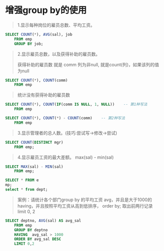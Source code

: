 # 增强group by的使用

> 1.显示每种岗位的雇员总数、平均工资。
> 
```sql
SELECT COUNT(*), AVG(sal), job 
	FROM emp 
	GROUP BY job; 
```

> 2.显示雇员总数，以及获得补助的雇员数。
>
> 获得补助的雇员数 就是 comm 列为非null, 就是count(列)，如果该列的值为null
>
```sql
SELECT COUNT(*), COUNT(comm)
	FROM emp 
```

> 统计没有获得补助的雇员数
>
```sql
SELECT COUNT(*), COUNT(IF(comm IS NULL, 1, NULL))    -- 第1种写法
	FROM emp 

SELECT COUNT(*), COUNT(*) - COUNT(comm)    -- 第2种写法
	FROM emp 
```

> 3.显示管理者的总人数。(技巧:尝试写->修改->尝试) 
>
```sql
SELECT COUNT(DISTINCT mgr) 
	FROM emp; 
```

> 4.显示雇员工资的最大差额。  max(sal) - min(sal)
>
```sql
SELECT MAX(sal) - MIN(sal) 
	FROM emp;

SELECT * FROM e
mp;
select * from dept;
```

> 案例：请统计各个部门group by 的平均工资 avg，并且是大于1000的 having，并且按照平均工资从高到低排序， order by;  取出前两行记录 limit 0, 2
>
```sql
SELECT deptno, AVG(sal) AS avg_sal
	FROM emp
	GROUP BY deptno
	HAVING  avg_sal > 1000
	ORDER BY avg_sal DESC
	LIMIT 0,2 
```



